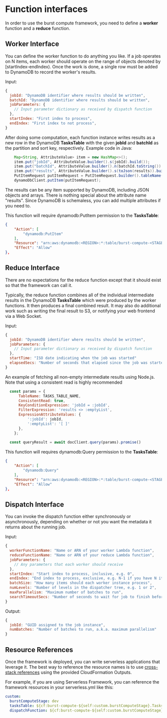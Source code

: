# Function interfaces

In order to use the burst compute framework, you need to define a **worker** function and a **reduce** function. 

## Worker Interface

You can define the worker function to do anything you like. If a job operates on N items, each worker should operate on the range of objects denoted by [startIndex-endIndex). Once the work is done, a single row must be added to DynamoDB to record the worker's results. 

Input:
```javascript
{
  jobId: "DynamoDB identifier where results should be written",
  batchId: "DynamoDB identifier where results should be written",
  jobParameters: {
    // Input parameter dictionary as received by dispatch function
  },
  startIndex: "First index to process",
  endIndex: "First index to not process",
}
```

After doing some computation, each function instance writes results as a new row in the DynamoDB **TasksTable** with the given **jobId** and **batchId** as the partition and sort key, respectively. Example code in Java:
```java
    Map<String, AttributeValue> item = new HashMap<>();
    item.put("jobId", AttributeValue.builder().s(jobId).build());
    item.put("batchId", AttributeValue.builder().n(batchId.toString()).build());
    item.put("results", AttributeValue.builder().s(toJson(results)).build());
    PutItemRequest putItemRequest = PutItemRequest.builder().tableName(tableName).item(item).build();
    dynamoDbClient.putItem(putItemRequest);
```

The results can be any item supported by DynamoDB, including JSON objects and arrays. There is nothing special about the attribute name "results". Since DynamoDB is schemaless, you can add multiple attributes if you need to. 

This function will require dynamodb:PutItem permission to the **TasksTable**:

```json
{
    "Action": [
        "dynamodb:PutItem"
    ],
    "Resource": "arn:aws:dynamodb:<REGION>:*:table/burst-compute-<STAGE>-tasks",
    "Effect": "Allow"
},
```

## Reduce Interface

There are no expectations for the reduce function except that it should exist so that the framework can call it. 

Typically, the reduce function combines all of the individual intermediate results in the DynamoDB **TasksTable** which were produced by the worker functions. It then produces a final combined result. It may also do additional work such as writing the final result to S3, or notifying your web frontend via a Web Socket. 

Input:
```javascript
{
  jobId: "DynamoDB identifier where results should be written",
  jobParameters: {
    // Input parameter dictionary as received by dispatch function
  },
  startTime: "ISO date indicating when the job was started"
  elapsedSecs: "Number of seconds that elapsed since the job was started"
}
```

An example of fetching all non-empty intermediate results using Node.js. Note that using a consistent read is highly recommended
```javascript
  const params = {
      TableName: TASKS_TABLE_NAME,
      ConsistentRead: true,
      KeyConditionExpression: 'jobId = :jobId',
      FilterExpression: 'results <> :emptyList',
      ExpressionAttributeValues: {
          ':jobId': jobId,
          ':emptyList': '[ ]'
      },
    };
    
  const queryResult = await docClient.query(params).promise()
```

This function will requires dynamodb:Query permission to the **TasksTable**:

```json
{
    "Action": [
        "dynamodb:Query"
    ],
    "Resource": "arn:aws:dynamodb:<REGION>:*:table/burst-compute-<STAGE>-tasks",
    "Effect": "Allow"
},
```

## Dispatch Interface

You can invoke the dispatch function either synchronously or asynchronously, depending on whether or not you want the metadata it returns about the running job.

Input:
```javascript
{
  workerFunctionName: "Name or ARN of your worker Lambda function",
  reduceFunctionName: "Name or ARN of your reduce Lambda function",
  jobParameters: {
    // Any parameters that each worker should receive
  },
  startIndex: "Start index to process, inclusive, e.g. 0",
  endIndex: "End index to process, exclusive, e.g. N-1 if you have N items to process",
  batchSize: "How many items should each worker instance process",
  numLevels: "Number of levels in the dispatcher tree, e.g. 1 or 2",
  maxParallelism: "Maximum number of batches to run",
  searchTimeoutSecs: "Number of seconds to wait for job to finish before ending with a timeout"
}
```

Output:
```javascript
{
  jobId: "GUID assigned to the job instance",
  numBatches: "Number of batches to run, a.k.a. maximum parallelism"
}
```

## Resource References

Once the framework is deployed, you can write serverless applications that leverage it. The best way to reference the resource names is to use [cross-stack references](https://docs.aws.amazon.com/AWSCloudFormation/latest/UserGuide/outputs-section-structure.html) using the provided CloudFormation Outputs. 

For example, if you are using Serverless Framework, you can reference the framework resources in your serverless.yml like this:
```yaml
custom:
  burstComputeStage: dev
  tasksTable: ${cf:burst-compute-${self:custom.burstComputeStage}.TasksTable}
  dispatchFunction: ${cf:burst-compute-${self:custom.burstComputeStage}.DispatchLambdaFunction}
```
